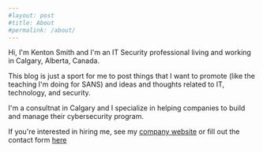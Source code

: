 ```yaml
---
#layout: post
#title: About
#permalink: /about/
---
```

Hi, I'm Kenton Smith and I'm an IT Security professional living and working in Calgary, Alberta, Canada.  

This blog is just a sport for me to post things that I want to promote (like the teaching I'm doing for SANS) and ideas and thoughts related to IT, technology, and security.  

I'm a consultnat in Calgary and I specialize in helping companies to build and manage their cybersecurity program.  

If you're interested in hiring me, see my [company website](http://kgssec.com) or fill out the contact form [here](mailto:info@kgssec.com)  
